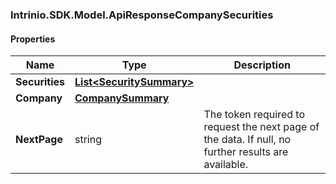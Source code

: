 [//]: # (CLASS:Intrinio.SDK.Model.ApiResponseCompanySecurities)

[//]: # (KIND:object)

### Intrinio.SDK.Model.ApiResponseCompanySecurities
#### Properties

[//]: # (START_DEFINITION)

Name | Type | Description
------------ | ------------- | -------------
**Securities** | [**List&lt;SecuritySummary&gt;**](SecuritySummary.md) |  &nbsp;
**Company** | [**CompanySummary**](CompanySummary.md) |  &nbsp;
**NextPage** | string | The token required to request the next page of the data. If null, no further results are available. &nbsp;

[//]: # (END_DEFINITION)


[//]: # (CONTAINED_CLASS:Intrinio.SDK.Model.SecuritySummary)


[//]: # (CONTAINED_CLASS:Intrinio.SDK.Model.CompanySummary)


